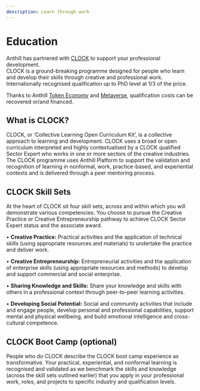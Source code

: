 ```yaml
---
description: Learn through work
---
```


# Education

Anthill has partnered with [CLOCK](https://clockyourskills.com) to support your professional development. \
CLOCK is a ground-breaking programme designed for people who learn and develop their skills through creative and professional work. \
Internationally recognised qualification up to PhD level at 1/3 of the price.

Thanks to Anthill [Token Economy](token-economy.md) and [Metaverse](metaverse.md), qualification costs can be recovered or/and financed.

## What is CLOCK?

CLOCK, or ‘Collective Learning Open Curriculum Kit’, is a collective approach to learning and development. CLOCK uses a broad or open curriculum interpreted and highly contextualised by a CLOCK qualified Sector Expert who works in one or more sectors of the creative industries. \
The CLOCK programme uses Anthill Platform to support the validation and recognition of learning in nonformal, work, practice-based, and experiential contexts and is delivered through a peer mentoring process.

## CLOCK Skill Sets

At the heart of CLOCK sit four skill sets, across and within which you will demonstrate various competencies. You choose to pursue the Creative Practice or Creative Entrepreneurship pathway to achieve CLOCK Sector Expert status and the associate award.

• **Creative Practice:** Practical activities and the application of technical skills (using appropriate resources and materials) to undertake the practice and deliver work.&#x20;

• **Creative Entrepreneurship:** Entrepreneurial activities and the application of enterprise skills (using appropriate resources and methods) to develop and support commercial and social enterprise.&#x20;

• **Sharing Knowledge and Skills:** Share your knowledge and skills with others in a professional context through peer-to-peer learning activities.&#x20;

• **Developing Social Potential:** Social and community activities that include and engage people, develop personal and professional capabilities, support mental and physical wellbeing, and build emotional intelligence and cross-cultural competence.

## **CLOCK Boot Camp (optional)**

People who do CLOCK describe the CLOCK boot camp experience as transformative. Your practical, experiential, and nonformal learning is recognised and validated as we benchmark the skills and knowledge (across the skill sets outlined earlier) that you apply in your professional work, roles, and projects to specific industry and qualification levels.&#x20;

